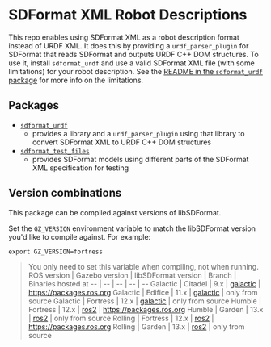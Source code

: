 # SDFormat XML Robot Descriptions

This repo enables using SDFormat XML as a robot description format instead of URDF XML.
It does this by providing a `urdf_parser_plugin` for SDFormat that reads SDFormat and outputs URDF C++ DOM structures.
To use it, install `sdformat_urdf` and use a valid SDFormat XML file (with some limitations) for your robot description.
See the [README in the `sdformat_urdf` package](./sdformat_urdf/README.md) for more info on the limitations.

## Packages

* [`sdformat_urdf`](./sdformat_urdf/README.md)
  * provides a library and a `urdf_parser_plugin` using that library to convert SDFormat XML to URDF C++ DOM structures
* [`sdformat_test_files`](./sdformat_test_files/README.md)
  * provides SDFormat models using different parts of the SDFormat XML specification for testing

## Version combinations

This package can be compiled against versions of libSDFormat.

Set the `GZ_VERSION` environment variable to match the libSDFormat version you'd like to compile against.
For example:

    export GZ_VERSION=fortress

> You only need to set this variable when compiling, not when running.
> ROS version | Gazebo version | libSDFormat version | Branch | Binaries hosted at
> -- | -- | -- | -- | --
> Galactic | Citadel | 9.x | [galactic](https://github.com/ros/ros_ign/tree/galactic) | https://packages.ros.org
> Galactic | Edifice | 11.x | [galactic](https://github.com/ros/ros_ign/tree/galactic) | only from source
> Galactic | Fortress | 12.x | [galactic](https://github.com/ros/ros_ign/tree/galactic) | only from source
> Humble | Fortress | 12.x | [ros2](https://github.com/ros/ros_ign/tree/ros2) | https://packages.ros.org
> Humble | Garden | 13.x | [ros2](https://github.com/ros/ros_ign/tree/ros2) | only from source
> Rolling | Fortress | 12.x | [ros2](https://github.com/ros/ros_ign/tree/ros2) | https://packages.ros.org
> Rolling | Garden | 13.x | [ros2](https://github.com/ros/ros_ign/tree/ros2) | only from source
